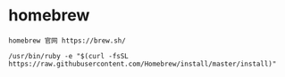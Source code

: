 # homebrew

    homebrew 官网 https://brew.sh/
    
    /usr/bin/ruby -e "$(curl -fsSL https://raw.githubusercontent.com/Homebrew/install/master/install)"

